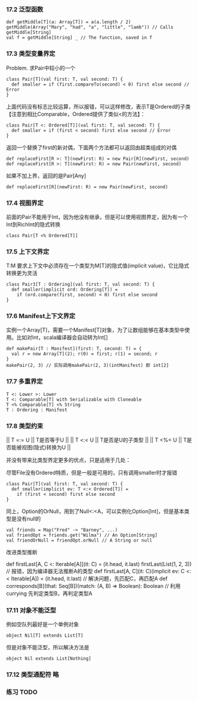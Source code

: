 ### 17.2 泛型函数

	def getMiddle[T](a: Array[T]) = a(a.length / 2)
	getMiddle(Array("Mary", "had", "a", "little", "lamb")) // Calls getMiddle[String]
	val f = getMiddle[String] _ // The function, saved in f

### 17.3 类型变量界定

Problem. 求Pair中较小的一个

	class Pair[T](val first: T, val second: T) {
	  def smaller = if (first.compareTo(second) < 0) first else second // Error
	}

上面代码没有标志比较运算，所以报错，可以这样修改，表示T是Ordered的子类【注意到相比Comparable，Ordered提供了类似<的方法】：

	class Pair[T <: Ordered[T]](val first: T, val second: T) {
	  def smaller = if (first < second) first else second // Error
	}

返回一个替换了first的新对偶，下面两个方法都可以返回由超类组成的对偶

	def replaceFirst[R >: T](newFirst: R) = new Pair[R](newFirst, second)
	def replaceFirst[R >: T](newFirst: R) = new Pair(newFirst, second)

如果不加上界，返回的是Pair[Any]

	def replaceFirst[R](newFirst: R) = new Pair(newFirst, second)

### 17.4 视图界定

前面的Pair不能用于Int，因为他没有继承，但是可以使用视图界定，因为有一个Int到RichInt的隐式转换

	class Pair[T <% Ordered[T]]

### 17.5 上下文界定

T:M 要求上下文中必须存在一个类型为M[T]的隐式值(implicit value)，它比隐式转换更为灵活

	class Pair3[T : Ordering](val first: T, val second: T) {
	  def smaller(implicit ord: Ordering[T]) =
	    if (ord.compare(first, second) < 0) first else second
	}

### 17.6 Manifest上下文界定

实例一个Array[T]，需要一个Manifest[T]对象，为了让数组能够在基本类型中使用。比如对Int，scala编译器会自动转为Int[]

	def makePair[T : Manifest](first: T, second: T) = {
	  val r = new Array[T](2); r(0) = first; r(1) = second; r
	}
	makePair(2, 3) // 实际调用makePair(2, 3)(intManifest) 即 int[2]

### 17.7 多重界定

	T <: Lower >: Lower
	T <: Comparable[T] with Serializable with Cloneable
	T <% Comparable[T] <% String
	T : Ordering : Manifest

### 17.8 类型约束

|| T =:= U || T是否等于U ||
|| T <:< U || T是否是U的子类型 ||
|| T <%< U || T是否能被视图(隐式)转换为U ||

并没有带来比类型界定更多的优点，只是适用于几处：

尽管File没有Ordered特质，但是一般是可用的，只有调用smaller时才报错

	class Pair[T](val first: T, val second: T) {
	  def smaller(implicit ev: T <:< Ordered[T]) =
	    if (first < second) first else second
	}

同上，Option的OrNull，用到了Null<:<A，可以实例化Option[Int]，但是基本类型是没有null的

	val friends = Map("Fred" -> "Barney", ...)
	val friendOpt = friends.get("Wilma") // An Option[String]
	val friendOrNull = friendOpt.orNull // A String or null

改进类型推断

def firstLast[A, C <: Iterable[A]](it: C) = (it.head, it.last)
firstLast(List(1, 2, 3)) // 报错，因为编译器无法推断A的类型
def firstLast[A, C](it: C)(implicit ev: C <:< Iterable[A]) = (it.head, it.last)
// 解决问题，先匹配C，再匹配A
def corresponds[B](that: Seq[B])(match: (A, B) => Boolean): Boolean
// 利用currying 先判定类型B，再判定类型A

### 17.11 对象不能泛型

例如空队列最好是一个单例对象

	object Nil[T] extends List[T]

但是对象不能泛型，所以解决方法是

	object Nil extends List[Nothing]

### 17.12 类型通配符 略

### 练习 TODO


